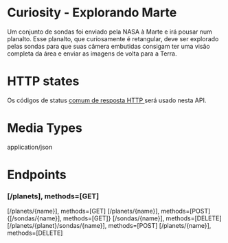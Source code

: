 # Curiosity - Explorando Marte
Um conjunto de sondas foi enviado pela NASA à Marte e irá pousar num planalto. Esse planalto, que curiosamente é retangular, deve ser explorado pelas sondas para que suas câmera embutidas consigam ter uma visão completa da área e enviar as imagens de volta para a Terra.


# HTTP states
Os códigos de status <a href="https://github.com/for-GET/know-your-http-well/blob/master/status-codes.md">comum de resposta HTTP </a> será usado nesta API.

# Media Types
application/json

# Endpoints
### [/planets], methods=[GET]


[/planets/{name}], methods=[GET]
[/planets/{name}], methods=[POST]
{[/sondas/{name}], methods=[GET]}
[/sondas/{name}], methods=[DELETE]
[/planets/{planet}/sondas/{name}], methods=[POST]
[/planets/{name}], methods=[DELETE]

